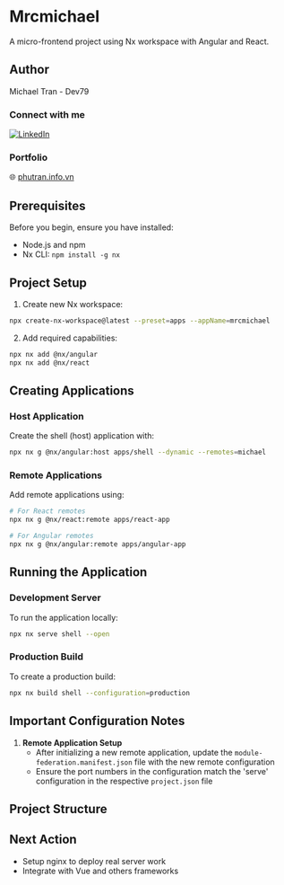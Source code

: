 # Mrcmichael

A micro-frontend project using Nx workspace with Angular and React.


## Author
Michael Tran - Dev79

### Connect with me
[![LinkedIn](https://img.shields.io/badge/LinkedIn-0077B5?style=for-the-badge&logo=linkedin&logoColor=white)](https://www.linkedin.com/in/tmp-dev79/)

### Portfolio
🌐 [phutran.info.vn](https://phutran.info.vn)

## Prerequisites

Before you begin, ensure you have installed:
- Node.js and npm
- Nx CLI: `npm install -g nx`

## Project Setup

1. Create new Nx workspace:
```bash
npx create-nx-workspace@latest --preset=apps --appName=mrcmichael
```

2. Add required capabilities:
```bash
npx nx add @nx/angular
npx nx add @nx/react
```

## Creating Applications

### Host Application
Create the shell (host) application with:
```bash
npx nx g @nx/angular:host apps/shell --dynamic --remotes=michael
```

### Remote Applications
Add remote applications using:
```bash
# For React remotes
npx nx g @nx/react:remote apps/react-app

# For Angular remotes
npx nx g @nx/angular:remote apps/angular-app
```

## Running the Application

### Development Server
To run the application locally:
```bash
npx nx serve shell --open
```

### Production Build
To create a production build:
```bash
npx nx build shell --configuration=production
```

## Important Configuration Notes

1. **Remote Application Setup**
   - After initializing a new remote application, update the `module-federation.manifest.json` file with the new remote configuration
   - Ensure the port numbers in the configuration match the 'serve' configuration in the respective `project.json` file

## Project Structure


## Next Action
- Setup nginx to deploy real server work
- Integrate with Vue and others frameworks
